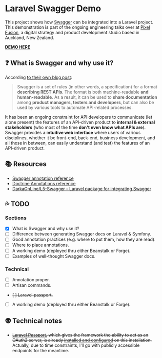 # Laravel Swagger Demo

This project shows how [Swagger](http://swagger.io/) can be integrated into a Laravel project. This demonstration is part of the ongoing engineering talks over at [Pixel Fusion](https://pixelfusion.co.nz), a digital strategy and product development studio based in Auckland, New Zealand.

**[DEMO HERE](http://swagger.test.jpcaparas.com)**

## :question: What is Swagger and why use it?

According [to their own blog post](http://swagger.io/getting-started-with-swagger-i-what-is-swagger/):

> Swagger is a set of rules (in other words, a specification) for a format **describing REST APIs**. The format is both machine-readable **and human-readable**. As a result, it can be used to **share documentation** among **product managers, testers and developers**, but can also be used by various tools to automate API-related processes.

It has been an ongoing constraint for API developers to communicate (let alone present) the features of an API-driven product to **internal & external stakeholders** (who most of the time **don't even know what APIs are**). Swagger provides a **intuitive web interface** where users of various disciplines, whether it be front-end, back-end, business development, and all those in between, can easily understand (and test) the features of an API-driven product.

## :books: Resources
- [Swagger annotation reference](https://gist.github.com/nostah/d610459d50564c729c56)
- [Doctrine Annotations reference](http://docs.doctrine-project.org/projects/doctrine-orm/en/latest/reference/annotations-reference.html)
- [DarkaOnLine/L5-Swagger - Laravel package for integrating Swagger](https://github.com/DarkaOnLine/L5-Swagger)

## :sweat_drops: TODO

### Sections
- [x] What is Swagger and why use it?
- [ ] Difference between generating Swagger docs on Laravel & Symfony.
- [ ] Good annotation practices (e.g. where to put them, how they are read).
- [ ] Where to place annotations.
- [ ] A working demo (deployed thru either Beanstalk or Forge).
- [ ] Examples of well-thought Swagger docs.

### Technical
- [ ] Annotation proper.
- [ ] Artisan commands.
- ~~[ ] Laravel passport.~~
- [ ] A working demo (deployed thru either Beanstalk or Forge).

## :alien: Technical notes
- ~~[Laravel Passport](https://laravel.com/docs/5.4/passport), which gives the framework the ability to act as an OAuth2 server, is already [installed and configured](https://github.com/jpcaparas/laravel-passport-demo) on this installation.~~ Actually, due to time constraints, I'll go with publicly accessible endpoints for the meantime.
